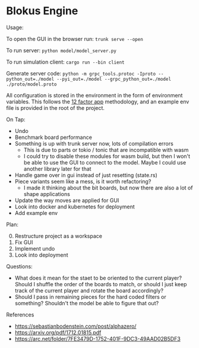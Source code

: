 # Blokus Engine

Usage:

To open the GUI in the browser run:
`trunk serve --open`

To run server:
`python model/model_server.py`

To run simulation client:
`cargo run --bin client`

Generate server code: `python -m grpc_tools.protoc -Iproto --python_out=./model --pyi_out=./model --grpc_python_out=./model ./proto/model.proto`

All configuration is stored in the environment in the form of environment variables. This follows the [12 factor app](https://12factor.net/config) methodology, and an example env file is provided in the root of the project.

On Tap:

- Undo
- Benchmark board performance
- Something is up with trunk server now, lots of compilation errors
  - This is due to parts or tokio / tonic that are incompatible with wasm
  - I could try to disable these modules for wasm build, but then I won't be able to use the
    GUI to connect to the model. Maybe I could use another library later for that
- Handle game over in gui instead of just resetting (state.rs)
- Piece variants seem like a mess, is it worth refactoring?
  - I made it thinking about the bit boards, but now there are also a lot of shape applications
- Update the way moves are applied for GUI
- Look into docker and kubernetes for deployment
- Add example env

Plan:

0. Restructure project as a workspace
1. Fix GUI
2. Implement undo
3. Look into deployment

Questions:

- What does it mean for the staet to be oriented to the current player? Should I shuffle the order of the boards to match,
  or should I just keep track of the current player and rotate the board accordingly?
- Should I pass in remaining pieces for the hard coded filters or something? Shouldn't the model be able to figure that out?

References

- https://sebastianbodenstein.com/post/alphazero/
- https://arxiv.org/pdf/1712.01815.pdf
- https://arc.net/folder/7FE3479D-1752-401F-9DC3-49AAD02B5DF3
